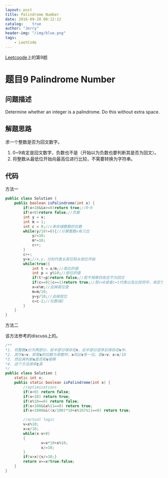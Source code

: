 ```yaml
---
layout: post
title: Palindrome Number
date: 2016-09-20 00:12:12
catalog:    true
author: "Jerry"
header-img: "/img/blue.png"
tags: 
    - LeetCode
---
```


[Leetcoode](https://leetcode.com/problemset/algorithms/)上的第9题

# 题目9 Palindrome Number
## 问题描述

Determine whether an integer is a palindrome. Do this without extra space.

## 解题思路

求一个整数是否为回文数字。

1. 0~9肯定是回文数字，负数也不是（开始以为负数也要判断其是否为回文）。
2. 将整数从最低位开始向最高位进行比较，不需要转换为字符串。

## 代码

方法一

```java
public class Solution {
    public boolean isPalindrome(int x) {
        if(x<10&&x>=0)return true;//0~9
        if(x<0)return false;//负数
        int y = x;
        int m = 1;
        int c = 0;//c来存储整数的位数
        while(y/10!=0){//计算整数x有几位
            y/=10;
            m*=10;
            c++;
        }
        c++;
        y=x;//x,y，分别代表从高位和从低位开始
        while(true){
            int t = x/m;//高位的值
            int p = y%10;//低位的值
            if(t!=p)return false;//若不相等则肯定不为回文
            if(c==0||c==1)return true;//若c=0或者c=1代表以及比较完毕，肯定为回文。
            x=x%m;//去掉高位值
            m=m/10;
            y=y/10;//去掉低位
            c=c-2;//位数减2
        }
    }
}
```

方法二

该方法参考的discuss上的。

```java
/**
*1. 将整数x分为两部分，前半部分保存在x，后半部分逆序后保存在v中，
*2. 其中x>v，即若x的位数为奇数时，x则比v多一位。若x>v，x=x/10
*3. 然后再判断x是否和v相等
*4. 这个方法效率z高
*/
public class Solution {
    static int v;
    public static boolean isPalindrome(int x) {
        //optimizations
        if(x<0) return false;
        if(x<10) return true;
        if(x%10==0) return false;
        if(x<100&&x%11==0) return true;
        if(x<1000&&((x/100)*10+x%10)%11==0) return true;

        //actual logic
        v=x%10;
        x=x/10;
        while(x-v>0)
        {
                v=v*10+x%10;
                x/=10;
        }
        if(v>x){v/=10;}
        return v==x?true:false;
    }
}
```


